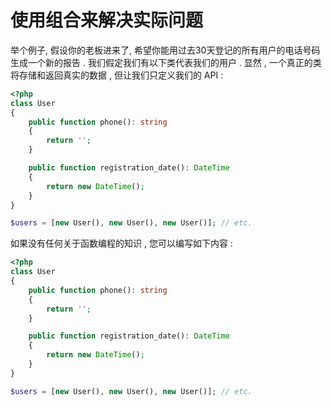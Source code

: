 # 使用组合来解决实际问题

举个例子, 假设你的老板进来了, 希望你能用过去30天登记的所有用户的电话号码生成一个新的报告 . 我们假定我们有以下类代表我们的用户 . 显然 , 一个真正的类将存储和返回真实的数据 , 但让我们只定义我们的 API : 

```php
<?php
class User
{
    public function phone(): string
    {
        return '';
    }

    public function registration_date(): DateTime
    {
        return new DateTime();
    }
}

$users = [new User(), new User(), new User()]; // etc.
```

如果没有任何关于函数编程的知识 , 您可以编写如下内容 :

```php
<?php
class User
{
    public function phone(): string
    {
        return '';
    }

    public function registration_date(): DateTime
    {
        return new DateTime();
    }
}

$users = [new User(), new User(), new User()]; // etc.
```



